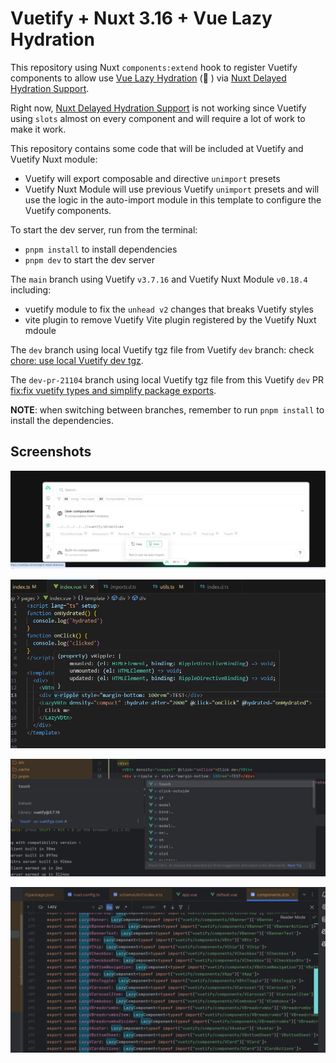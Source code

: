 # Vuetify + Nuxt 3.16 + Vue Lazy Hydration

This repository using Nuxt `components:extend` hook to register Vuetify components to allow use [Vue Lazy Hydration](https://blog.vuejs.org/posts/vue-3-5#lazy-hydration) (🤞 ) via [Nuxt Delayed Hydration Support](https://nuxt.com/blog/v3-16#%EF%B8%8F-delayed-hydration-support).

Right now, [Nuxt Delayed Hydration Support](https://nuxt.com/blog/v3-16#%EF%B8%8F-delayed-hydration-support) is not working since Vuetify using `slots` almost on every component and will require a lot of work to make it work.

This repository contains some code that will be included at Vuetify and Vuetify Nuxt module:
- Vuetify will export composable and directive `unimport` presets 
- Vuetify Nuxt Module will use previous Vuetify `unimport` presets and will use the logic in the auto-import module in this template to configure the Vuetify components.

To start the dev server, run from the terminal:
- `pnpm install` to install dependencies
- `pnpm dev` to start the dev server

The `main` branch using Vuetify `v3.7.16` and Vuetify Nuxt Module `v0.18.4` including:
- vuetify module to fix the `unhead v2` changes that breaks Vuetify styles
- vite plugin to remove Vuetify Vite plugin registered by the Vuetify Nuxt mdoule

The `dev` branch using local Vuetify tgz file from Vuetify `dev` branch: check [chore: use local Vuetify dev tgz](https://github.com/userquin/vuetify-nuxt-3.16-lazy-hydration/pull/1).

The `dev-pr-21104` branch using local Vuetify tgz file from this Vuetify `dev` PR [fix:fix vuetify types and simplify package exports](https://github.com/vuetifyjs/vuetify/pull/21104).

**NOTE**: when switching between branches, remember to run `pnpm install` to install the dependencies.

## Screenshots

![Vuetify Directives](./directives.png 'Nuxt devtools showing Vuetify directives')

![VSCode and Vuetify Directives](./vscode-directives.png 'VSCode and Vuetify directives')

![WebStorm and Vuetify Directives](./webstorm-directives.png 'WebStorm and Vuetify directives')

![Vuetify Nuxt Lazy Components](./lazy-components.png 'Vuetify Nuxt Lazy Components')
